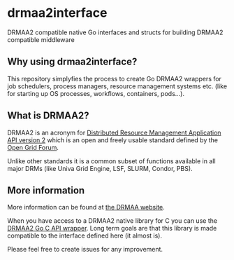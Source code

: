 # drmaa2interface
DRMAA2 compatible native Go interfaces and structs for building DRMAA2 compatible middleware

## Why using drmaa2interface?

This repository simplyfies the process to create Go DRMAA2 wrappers for job schedulers,
process managers, resource management systems etc. (like for starting up OS processes,
workflows, containers, pods...).

## What is DRMAA2?

DRMAA2 is an acronym for [Distributed Resource Management Application API version 2](http://www.ogf.org/documents/GFD.194.pdf) which
is an open and freely usable standard defined by the [Open Grid Forum](http://www.ogf.org).

Unlike other standards it is a common subset of functions available in all major DRMs 
(like Univa Grid Engine, LSF, SLURM, Condor, PBS).

## More information

More information can be found at [the DRMAA website](http://www.drmaa.org).

When you have access to a DRMAA2 native library for C you can use the [DRMAA2 Go C API wrapper](https://github.com/dgruber/drmaa2). Long term goals are that this library is made compatible to the
interface defined here (it almost is).

Please feel free to create issues for any improvement.

